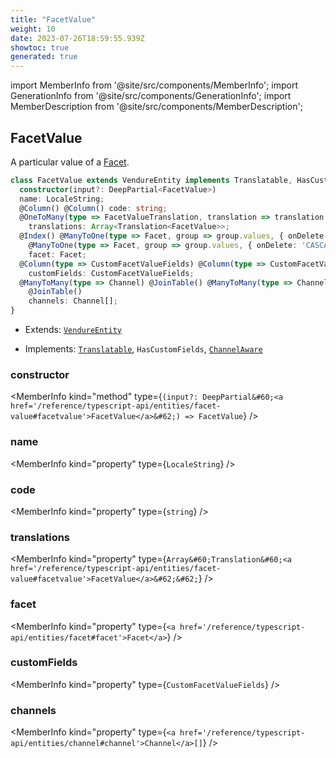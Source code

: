```yaml
---
title: "FacetValue"
weight: 10
date: 2023-07-26T18:59:55.939Z
showtoc: true
generated: true
---
```

<!-- This file was generated from the Vendure source. Do not modify. Instead, re-run the "docs:build" script -->
import MemberInfo from '@site/src/components/MemberInfo';
import GenerationInfo from '@site/src/components/GenerationInfo';
import MemberDescription from '@site/src/components/MemberDescription';


## FacetValue

<GenerationInfo sourceFile="packages/core/src/entity/facet-value/facet-value.entity.ts" sourceLine="20" packageName="@vendure/core" />

A particular value of a <a href='/reference/typescript-api/entities/facet#facet'>Facet</a>.

```ts title="Signature"
class FacetValue extends VendureEntity implements Translatable, HasCustomFields, ChannelAware {
  constructor(input?: DeepPartial<FacetValue>)
  name: LocaleString;
  @Column() @Column() code: string;
  @OneToMany(type => FacetValueTranslation, translation => translation.base, { eager: true }) @OneToMany(type => FacetValueTranslation, translation => translation.base, { eager: true })
    translations: Array<Translation<FacetValue>>;
  @Index() @ManyToOne(type => Facet, group => group.values, { onDelete: 'CASCADE' }) @Index()
    @ManyToOne(type => Facet, group => group.values, { onDelete: 'CASCADE' })
    facet: Facet;
  @Column(type => CustomFacetValueFields) @Column(type => CustomFacetValueFields)
    customFields: CustomFacetValueFields;
  @ManyToMany(type => Channel) @JoinTable() @ManyToMany(type => Channel)
    @JoinTable()
    channels: Channel[];
}
```
* Extends: <code><a href='/reference/typescript-api/entities/vendure-entity#vendureentity'>VendureEntity</a></code>


* Implements: <code><a href='/reference/typescript-api/entities/interfaces#translatable'>Translatable</a></code>, <code>HasCustomFields</code>, <code><a href='/reference/typescript-api/entities/interfaces#channelaware'>ChannelAware</a></code>



<div className="members-wrapper">

### constructor

<MemberInfo kind="method" type={`(input?: DeepPartial&#60;<a href='/reference/typescript-api/entities/facet-value#facetvalue'>FacetValue</a>&#62;) => FacetValue`}   />


### name

<MemberInfo kind="property" type={`LocaleString`}   />


### code

<MemberInfo kind="property" type={`string`}   />


### translations

<MemberInfo kind="property" type={`Array&#60;Translation&#60;<a href='/reference/typescript-api/entities/facet-value#facetvalue'>FacetValue</a>&#62;&#62;`}   />


### facet

<MemberInfo kind="property" type={`<a href='/reference/typescript-api/entities/facet#facet'>Facet</a>`}   />


### customFields

<MemberInfo kind="property" type={`CustomFacetValueFields`}   />


### channels

<MemberInfo kind="property" type={`<a href='/reference/typescript-api/entities/channel#channel'>Channel</a>[]`}   />




</div>
